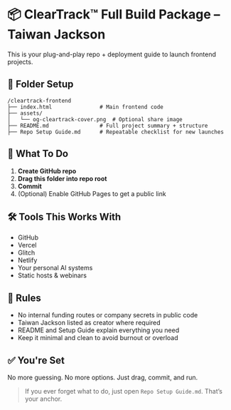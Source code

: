 # 📦 ClearTrack™ Full Build Package – Taiwan Jackson

This is your plug-and-play repo + deployment guide to launch frontend projects.

## 📁 Folder Setup

```
/cleartrack-frontend
├── index.html               # Main frontend code
├── assets/
│   └── og-cleartrack-cover.png  # Optional share image
├── README.md                # Full project summary + structure
├── Repo Setup Guide.md      # Repeatable checklist for new launches
```

## 🔧 What To Do

1. **Create GitHub repo**
2. **Drag this folder into repo root**
3. **Commit**
4. (Optional) Enable GitHub Pages to get a public link

## 🛠️ Tools This Works With

* GitHub
* Vercel
* Glitch
* Netlify
* Your personal AI systems
* Static hosts & webinars

## 🧠 Rules

* No internal funding routes or company secrets in public code
* Taiwan Jackson listed as creator where required
* README and Setup Guide explain everything you need
* Keep it minimal and clean to avoid burnout or overload

## ✅ You're Set

No more guessing. No more options. Just drag, commit, and run.

> If you ever forget what to do, just open `Repo Setup Guide.md`. That’s your anchor.
